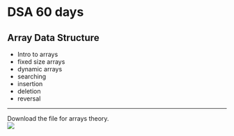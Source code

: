 # DSA 60 days 


## Array Data Structure

<ul>
  <li> Intro to arrays </li>
  <li> fixed size arrays </li>
  <li> dynamic arrays </li>
  <li> searching </li>
  <li> insertion </li>
  <li> deletion </li>
  <li> reversal </li>
</ul>
<hr>
Download the file for arrays theory. <br>
<img src="https://github.com/Sushreesatarupa/DSA-60Days/blob/main/Day07/IMG_20210714_024650.jpg"> 
